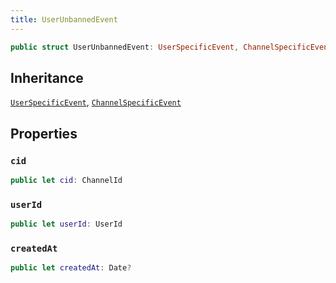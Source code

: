 ```yaml
---
title: UserUnbannedEvent
---
```


``` swift
public struct UserUnbannedEvent: UserSpecificEvent, ChannelSpecificEvent 
```

## Inheritance

[`UserSpecificEvent`](user-specific-event), [`ChannelSpecificEvent`](channel-specific-event)

## Properties

### `cid`

``` swift
public let cid: ChannelId
```

### `userId`

``` swift
public let userId: UserId
```

### `createdAt`

``` swift
public let createdAt: Date?
```
